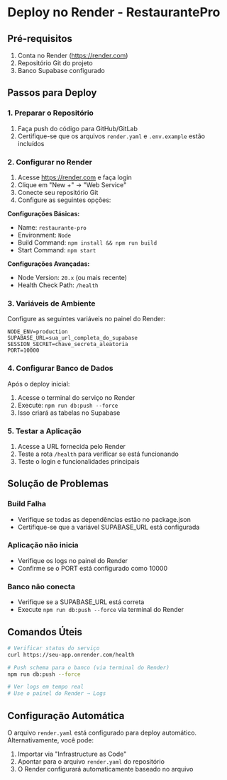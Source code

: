 # Deploy no Render - RestaurantePro

## Pré-requisitos

1. Conta no Render (https://render.com)
2. Repositório Git do projeto
3. Banco Supabase configurado

## Passos para Deploy

### 1. Preparar o Repositório

1. Faça push do código para GitHub/GitLab
2. Certifique-se que os arquivos `render.yaml` e `.env.example` estão incluídos

### 2. Configurar no Render

1. Acesse https://render.com e faça login
2. Clique em "New +" → "Web Service"
3. Conecte seu repositório Git
4. Configure as seguintes opções:

**Configurações Básicas:**
- Name: `restaurante-pro`
- Environment: `Node`
- Build Command: `npm install && npm run build`
- Start Command: `npm start`

**Configurações Avançadas:**
- Node Version: `20.x` (ou mais recente)
- Health Check Path: `/health`

### 3. Variáveis de Ambiente

Configure as seguintes variáveis no painel do Render:

```
NODE_ENV=production
SUPABASE_URL=sua_url_completa_do_supabase
SESSION_SECRET=chave_secreta_aleatoria
PORT=10000
```

### 4. Configurar Banco de Dados

Após o deploy inicial:

1. Acesse o terminal do serviço no Render
2. Execute: `npm run db:push --force`
3. Isso criará as tabelas no Supabase

### 5. Testar a Aplicação

1. Acesse a URL fornecida pelo Render
2. Teste a rota `/health` para verificar se está funcionando
3. Teste o login e funcionalidades principais

## Solução de Problemas

### Build Falha
- Verifique se todas as dependências estão no package.json
- Certifique-se que a variável SUPABASE_URL está configurada

### Aplicação não inicia
- Verifique os logs no painel do Render
- Confirme se o PORT está configurado como 10000

### Banco não conecta
- Verifique se a SUPABASE_URL está correta
- Execute `npm run db:push --force` via terminal do Render

## Comandos Úteis

```bash
# Verificar status do serviço
curl https://seu-app.onrender.com/health

# Push schema para o banco (via terminal do Render)
npm run db:push --force

# Ver logs em tempo real
# Use o painel do Render → Logs
```

## Configuração Automática

O arquivo `render.yaml` está configurado para deploy automático. Alternativamente, você pode:

1. Importar via "Infrastructure as Code"
2. Apontar para o arquivo `render.yaml` do repositório
3. O Render configurará automaticamente baseado no arquivo